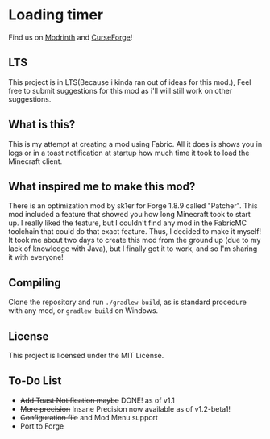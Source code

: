 # Loading timer

Find us on [Modrinth](https://modrinth.com/mod/loading-timer) and [CurseForge](https://www.curseforge.com/minecraft/mc-mods/loading-timer)!

## LTS

This project is in LTS(Because i kinda ran out of ideas for this mod.), Feel free to submit suggestions for this mod as i'll will still work on other suggestions.

## What is this?

This is my attempt at creating a mod using Fabric. All it does is shows you in logs or in a toast notification at startup how much time it took to load the Minecraft client.

## What inspired me to make this mod?

There is an optimization mod by sk1er for Forge 1.8.9 called "Patcher". This mod included a feature that showed you how long Minecraft took to start up. I really liked the feature, but I couldn't find any mod in the FabricMC toolchain that could do that exact feature. Thus, I decided to make it myself! It took me about two days to create this mod from the ground up (due to my lack of knowledge with Java), but I finally got it to work, and so I'm sharing it with everyone!

## Compiling

Clone the repository and run `./gradlew build`, as is standard procedure with any mod, or `gradlew build` on Windows.

## License

This project is licensed under the MIT License.

## To-Do List

- ~~Add Toast Notification maybe~~ DONE! as of v1.1
- ~~More precision~~ Insane Precision now available as of v1.2-beta1!
- ~~Configuration file~~ and Mod Menu support
- Port to Forge
